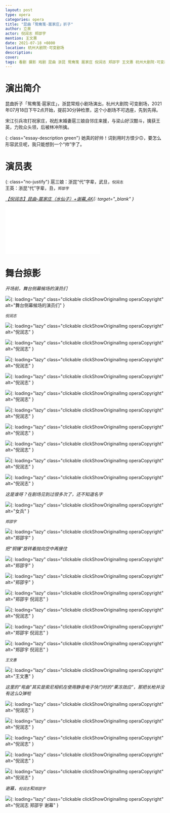 ```yaml
---
layout: post
type: opera
categories: opera
title: "昆曲「鸳鸯笺·扈家庄」折子"
author: 立泉
actor: 倪润志 郑邵宇
mention: 王文惠
date: 2021-07-18 +0800
location: 杭州大剧院·可变剧场
description: 
cover: 
tags: 看剧 摄影 戏剧 昆曲 浙昆 鸳鸯笺 扈家庄 倪润志 郑邵宇 王文惠 杭州大剧院·可变剧场
---
```


# 演出简介

昆曲折子「鸳鸯笺·扈家庄」，浙昆常规小剧场演出，杭州大剧院·可变剧场，2021年07月18日下午2点开始，提前30分钟检票，这个小剧场不可选座，先到先得。

宋江引兵攻打祝家庄，祝彪末婚妻扈三娘自邻庄来援，与梁山好汉酣斗，擒获王英，力败众头领，后被林冲所擒。

{: class="essay-description green"}
她真的好帅！词到用时方恨少🙃，要怎么形容武旦呢，我只能想到一个“帅”字了。

# 演员表

{: class="no-justify"}
扈三娘：浙昆“代”字辈，武旦，`倪润志`  
王英：浙昆“代”字辈，丑，`郑邵宇`

*[【倪润志】昆曲-扈家庄（水仙子）+谢幕_4K](https://www.bilibili.com/video/BV1Ch411v7PY){: target="_blank" }*

<div class="video-container">
<iframe loading="lazy" src="//player.bilibili.com/player.html?aid=205688827&bvid=BV1Ch411v7PY&cid=341174839&page=1" scrolling="no" border="0" frameborder="no" framespacing="0" allowfullscreen="true"> </iframe>
</div>

# 舞台掠影

*开场前，舞台侧幕候场的演员们*

![](https://apqx.oss-cn-hangzhou.aliyuncs.com/blog/opera_20210718/yuanyangjian_hujiazhuang/DSC06676_thumb.jpg){: loading="lazy" class="clickable clickShowOriginalImg operaCopyright" alt="舞台侧幕候场的演员们" }

*`倪润志`*

![](https://apqx.oss-cn-hangzhou.aliyuncs.com/blog/opera_20210718/yuanyangjian_hujiazhuang/DSC06677_thumb.jpg){: loading="lazy" class="clickable clickShowOriginalImg operaCopyright" alt="倪润志" }

![](https://apqx.oss-cn-hangzhou.aliyuncs.com/blog/opera_20210718/yuanyangjian_hujiazhuang/DSC06678_thumb.jpg){: loading="lazy" class="clickable clickShowOriginalImg operaCopyright" alt="倪润志" }

![](https://apqx.oss-cn-hangzhou.aliyuncs.com/blog/opera_20210718/yuanyangjian_hujiazhuang/DSC06680_thumb.jpg){: loading="lazy" class="clickable clickShowOriginalImg operaCopyright" alt="倪润志" }

![](https://apqx.oss-cn-hangzhou.aliyuncs.com/blog/opera_20210718/yuanyangjian_hujiazhuang/DSC06686_thumb.jpg){: loading="lazy" class="clickable clickShowOriginalImg operaCopyright" alt="倪润志" }

![](https://apqx.oss-cn-hangzhou.aliyuncs.com/blog/opera_20210718/yuanyangjian_hujiazhuang/DSC06689_thumb.jpg){: loading="lazy" class="clickable clickShowOriginalImg operaCopyright" alt="倪润志" }

![](https://apqx.oss-cn-hangzhou.aliyuncs.com/blog/opera_20210718/yuanyangjian_hujiazhuang/DSC06696_thumb.jpg){: loading="lazy" class="clickable clickShowOriginalImg operaCopyright" alt="倪润志" }

![](https://apqx.oss-cn-hangzhou.aliyuncs.com/blog/opera_20210718/yuanyangjian_hujiazhuang/DSC06711_thumb.jpg){: loading="lazy" class="clickable clickShowOriginalImg operaCopyright" alt="倪润志" }

![](https://apqx.oss-cn-hangzhou.aliyuncs.com/blog/opera_20210718/yuanyangjian_hujiazhuang/DSC06716_thumb.jpg){: loading="lazy" class="clickable clickShowOriginalImg operaCopyright" alt="倪润志" }

![](https://apqx.oss-cn-hangzhou.aliyuncs.com/blog/opera_20210718/yuanyangjian_hujiazhuang/DSC06735_thumb.jpg){: loading="lazy" class="clickable clickShowOriginalImg operaCopyright" alt="倪润志" }

![](https://apqx.oss-cn-hangzhou.aliyuncs.com/blog/opera_20210718/yuanyangjian_hujiazhuang/DSC06737_thumb.jpg){: loading="lazy" class="clickable clickShowOriginalImg operaCopyright" alt="倪润志" }

*这是谁呀？在剧场见到过很多次了，还不知道名字*

![](https://apqx.oss-cn-hangzhou.aliyuncs.com/blog/opera_20210718/yuanyangjian_hujiazhuang/DSC06748_thumb.jpg){: loading="lazy" class="clickable clickShowOriginalImg operaCopyright" alt="女兵" }

*`郑邵宇`*

![](https://apqx.oss-cn-hangzhou.aliyuncs.com/blog/opera_20210718/yuanyangjian_hujiazhuang/DSC06755_thumb.jpg){: loading="lazy" class="clickable clickShowOriginalImg operaCopyright" alt="郑邵宇" }

*把“铜锤”旋转着抛向空中再接住*

![](https://apqx.oss-cn-hangzhou.aliyuncs.com/blog/opera_20210718/yuanyangjian_hujiazhuang/DSC06767_thumb.jpg){: loading="lazy" class="clickable clickShowOriginalImg operaCopyright" alt="郑邵宇" }

![](https://apqx.oss-cn-hangzhou.aliyuncs.com/blog/opera_20210718/yuanyangjian_hujiazhuang/DSC06768_thumb.jpg){: loading="lazy" class="clickable clickShowOriginalImg operaCopyright" alt="郑邵宇" }

![](https://apqx.oss-cn-hangzhou.aliyuncs.com/blog/opera_20210718/yuanyangjian_hujiazhuang/DSC06798_thumb.jpg){: loading="lazy" class="clickable clickShowOriginalImg operaCopyright" alt="郑邵宇 倪润志" }

![](https://apqx.oss-cn-hangzhou.aliyuncs.com/blog/opera_20210718/yuanyangjian_hujiazhuang/DSC06808_thumb.jpg){: loading="lazy" class="clickable clickShowOriginalImg operaCopyright" alt="倪润志" }

![](https://apqx.oss-cn-hangzhou.aliyuncs.com/blog/opera_20210718/yuanyangjian_hujiazhuang/DSC06811_thumb.jpg){: loading="lazy" class="clickable clickShowOriginalImg operaCopyright" alt="郑邵宇 倪润志" }

![](https://apqx.oss-cn-hangzhou.aliyuncs.com/blog/opera_20210718/yuanyangjian_hujiazhuang/DSC06819_thumb.jpg){: loading="lazy" class="clickable clickShowOriginalImg operaCopyright" alt="郑邵宇 倪润志" }

*`王文惠`*

![](https://apqx.oss-cn-hangzhou.aliyuncs.com/blog/opera_20210718/yuanyangjian_hujiazhuang/DSC06832_thumb.jpg){: loading="lazy" class="clickable clickShowOriginalImg operaCopyright" alt="王文惠" }

*这里的“弯曲”其实是索尼相机在使用静音电子快门时的“果冻效应”，那把长枪并没有这么Q弹啦*

![](https://apqx.oss-cn-hangzhou.aliyuncs.com/blog/opera_20210718/yuanyangjian_hujiazhuang/DSC06837_thumb.jpg){: loading="lazy" class="clickable clickShowOriginalImg operaCopyright" alt="倪润志" }

![](https://apqx.oss-cn-hangzhou.aliyuncs.com/blog/opera_20210718/yuanyangjian_hujiazhuang/DSC06838_thumb.jpg){: loading="lazy" class="clickable clickShowOriginalImg operaCopyright" alt="倪润志" }

![](https://apqx.oss-cn-hangzhou.aliyuncs.com/blog/opera_20210718/yuanyangjian_hujiazhuang/DSC06858_thumb.jpg){: loading="lazy" class="clickable clickShowOriginalImg operaCopyright" alt="倪润志" }

![](https://apqx.oss-cn-hangzhou.aliyuncs.com/blog/opera_20210718/yuanyangjian_hujiazhuang/DSC06885_thumb.jpg){: loading="lazy" class="clickable clickShowOriginalImg operaCopyright" alt="倪润志" }

![](https://apqx.oss-cn-hangzhou.aliyuncs.com/blog/opera_20210718/yuanyangjian_hujiazhuang/DSC06888_thumb.jpg){: loading="lazy" class="clickable clickShowOriginalImg operaCopyright" alt="倪润志" }

*谢幕，`倪润志`和`郑邵宇`*

![](https://apqx.oss-cn-hangzhou.aliyuncs.com/blog/opera_20210718/yuanyangjian_hujiazhuang/DSC07112_thumb.jpg){: loading="lazy" class="clickable clickShowOriginalImg operaCopyright" alt="倪润志 郑邵宇 谢幕" }
